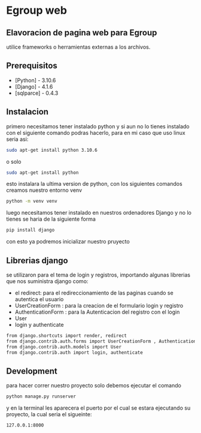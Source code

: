 # Egroup web
## Elavoracion de pagina web para Egroup

utilice frameworks o herramientas externas a los
archivos.

## Prerequisitos

- [Python] - 3.10.6
- [Django] - 4.1.6
- [sqlparce] - 0.4.3 

## Instalacion

primero necesitamos tener instalado python y si aun no lo tienes instalado con 
el siguiente comando podras hacerlo, para en mi caso que uso linux seria asi:

```sh
sudo apt-get install python 3.10.6
```
o solo 
```sh
sudo apt-get install python
```
esto instalara la ultima version de python, con los siguientes comandos creamos nuestro entorno venv
```sh
python -m venv venv
```
luego necesitamos tener instalado en nuestros ordenadores Django 
y no lo tienes se haria de la siguiente forma

```sh
pip install django
```

con esto ya podremos inicializar nuestro pruyecto

## Librerias django

se utilizaron para el tema de login y registros, 
importando algunas librerias que nos suministra django como:

- el redirect: para el redireccionamiento de las paginas cuando se autentica el usuario 
- UserCreationForm : para la creacion de el formulario login y registro
- AuthenticationForm : para la Autenticacion del registro con el login 
- User
- login y authenticate

```sh
from django.shortcuts import render, redirect
from django.contrib.auth.forms import UserCreationForm , AuthenticationForm
from django.contrib.auth.models import User
from django.contrib.auth import login, authenticate
```

## Development

para hacer correr nuestro proyecto solo debemos ejecutar el comando 

```sh
python manage.py runserver
```

y en la terminal les aparecera el puerto por el cual se estara 
ejecutando su proyecto, la cual seria el sigueinte:

```sh
127.0.0.1:8000
```
